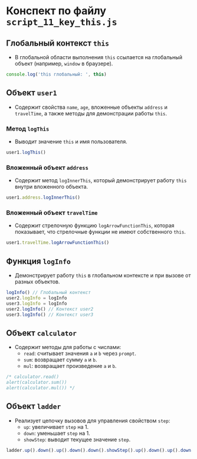 # Конспект по файлу `script_11_key_this.js`

## Глобальный контекст `this`
- В глобальной области выполнения `this` ссылается на глобальный объект (например, `window` в браузере).
```javascript
console.log('this глобальный: ', this)
```

## Объект `user1`
- Содержит свойства `name`, `age`, вложенные объекты `address` и `travelTime`, а также методы для демонстрации работы `this`.

### Метод `logThis`
- Выводит значение `this` и имя пользователя.
```javascript
user1.logThis()
```

### Вложенный объект `address`
- Содержит метод `logInnerThis`, который демонстрирует работу `this` внутри вложенного объекта.
```javascript
user1.address.logInnerThis()
```

### Вложенный объект `travelTime`
- Содержит стрелочную функцию `logArrowFunctionThis`, которая показывает, что стрелочные функции не имеют собственного `this`.
```javascript
user1.travelTime.logArrowFunctionThis()
```

## Функция `logInfo`
- Демонстрирует работу `this` в глобальном контексте и при вызове от разных объектов.
```javascript
logInfo() // Глобальный контекст
user2.logInfo = logInfo
user3.logInfo = logInfo
user2.logInfo() // Контекст user2
user3.logInfo() // Контекст user3
```

## Объект `calculator`
- Содержит методы для работы с числами:
  - `read`: считывает значения `a` и `b` через `prompt`.
  - `sum`: возвращает сумму `a` и `b`.
  - `mul`: возвращает произведение `a` и `b`.
```javascript
/* calculator.read()
alert(calculator.sum())
alert(calculator.mul()) */
```

## Объект `ladder`
- Реализует цепочку вызовов для управления свойством `step`:
  - `up`: увеличивает `step` на 1.
  - `down`: уменьшает `step` на 1.
  - `showStep`: выводит текущее значение `step`.
```javascript
ladder.up().down().up().down().down().showStep().up().down().up().down().down().showStep()
```